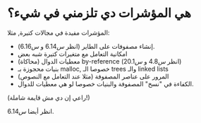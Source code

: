 هي المؤشرات دي تلزمني في شيء؟
===================
المؤشرات مفيدة في مجالات كتيرة, مثلا:
- إنشاء مصفوفات على الطاير (انظر $س 6.14$ و $س 6.16$).
- امكانية التعامل مع متغيرات كتيرة شبه بعض
- (محاكاة) معطيات الدوال by-reference (انظر $س 4.8$ و $س 20.1$)
- بنيات محجوزة بـ malloc, خصوصا الـ trees والـ linked lists
- المرور على عناصر المصفوفة (مثلا عند التعامل مع النصوص)
- الكفاءة في "نسخ" المصفوفة والبنيات خصوصا لو هي معطيات للدوال.

(راعي إن دي مش قايمة شاملة!)

انظر أيضا $س 6.14$.
